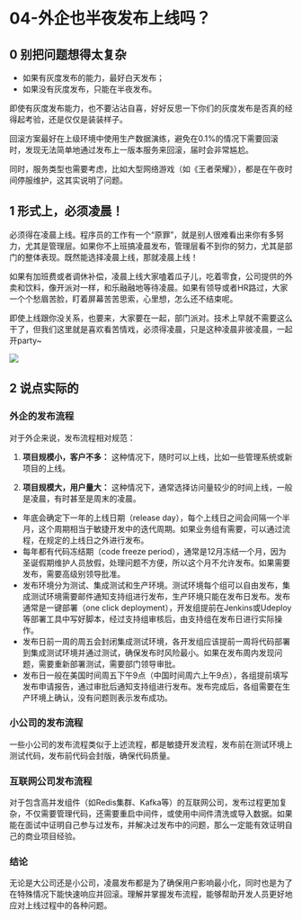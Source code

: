 # 04-外企也半夜发布上线吗？

## 0 别把问题想得太复杂

- 如果有灰度发布的能力，最好白天发布；
- 如果没有灰度发布，只能在半夜发布。

即使有灰度发布能力，也不要沾沾自喜，好好反思一下你们的灰度发布是否真的经得起考验，还是仅仅是装装样子。

回滚方案最好在上级环境中使用生产数据演练，避免在0.1%的情况下需要回滚时，发现无法简单地通过发布上一版本服务来回滚，届时会非常尴尬。

同时，服务类型也需要考虑，比如大型网络游戏（如《王者荣耀》），都是在午夜时间停服维护，这其实说明了问题。

## 1 形式上，必须凌晨！

必须得在凌晨上线。程序员的工作有一个“原罪”，就是别人很难看出来你有多努力，尤其是管理层。如果你不上班搞凌晨发布，管理层看不到你的努力，尤其是部门的整体表现。既然能选择凌晨上线，那就凌晨上线！

如果有加班费或者调休补偿，凌晨上线大家嗑着瓜子儿，吃着零食，公司提供的外卖和饮料，像开派对一样，和乐融融地等待凌晨。如果有领导或者HR路过，大家一个个愁眉苦脸，盯着屏幕苦苦思索，心里想，怎么还不结束呢。

即使上线跟你没关系，也要来，大家要在一起，部门派对。技术上早就不需要这么干了，但我们这里就是喜欢看苦情戏，必须得凌晨，只是这种凌晨非彼凌晨，一起开party~

![](https://my-img.javaedge.com.cn/javaedge-blog/2024/05/d0f9e2d2a09928efceaea971cee662fe.png)

## 2 说点实际的

### 外企的发布流程

对于外企来说，发布流程相对规范：

1. **项目规模小，客户不多：**
   这种情况下，随时可以上线，比如一些管理系统或新项目的上线。

2. **项目规模大，用户量大：**
   这种情况下，通常选择访问量较少的时间上线，一般是凌晨，有时甚至是周末的凌晨。

- 年底会确定下一年的上线日期（release day），每个上线日之间会间隔一个半月，这个周期相当于敏捷开发中的迭代周期。如果业务组有需要，可以通过流程，在规定的上线日之外进行发布。
- 每年都有代码冻结期（code freeze period），通常是12月冻结一个月，因为圣诞假期维护人员放假，处理问题不方便，所以这个月不允许发布。如果需要发布，需要高级别领导批准。
- 发布环境分为测试、集成测试和生产环境。测试环境每个组可以自由发布，集成测试环境需要邮件通知支持组进行发布，生产环境只能在发布日发布。发布通常是一键部署（one click deployment），开发组提前在Jenkins或Udeploy等部署工具中写好脚本，经过支持组审核后，由支持组在发布日进行实际操作。
- 发布日前一周的周五会封闭集成测试环境，各开发组应该提前一周将代码部署到集成测试环境并通过测试，确保发布时风险最小。如果在发布周内发现问题，需要重新部署测试，需要部门领导审批。
- 发布日一般在美国时间周五下午9点（中国时间周六上午9点），各组提前填写发布申请报告，通过审批后通知支持组进行发布。发布完成后，各组需要在生产环境上确认，没有问题则表示发布成功。

### 小公司的发布流程

一些小公司的发布流程类似于上述流程，都是敏捷开发流程，发布前在测试环境上测试代码，发布前代码会封版，确保代码质量。

### 互联网公司发布流程

对于包含高并发组件（如Redis集群、Kafka等）的互联网公司，发布过程更加复杂，不仅需要管理代码，还需要重启中间件，或使用中间件清洗或导入数据。如果能在面试中证明自己参与过发布，并解决过发布中的问题，那么一定能有效证明自己的商业项目经验。

### 结论

无论是大公司还是小公司，凌晨发布都是为了确保用户影响最小化，同时也是为了在特殊情况下能快速响应并回滚。理解并掌握发布流程，能够帮助开发人员更好地应对上线过程中的各种问题。